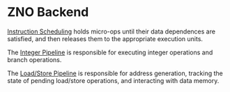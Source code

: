 # ZNO Backend

[Instruction Scheduling](./sched.md) holds micro-ops until their data 
dependences are satisfied, and then releases them to the appropriate 
execution units. 

The [Integer Pipeline](./integer.md) is responsible for executing integer
operations and branch operations. 

The [Load/Store Pipeline](./integer.md) is responsible for address generation,
tracking the state of pending load/store operations, and interacting with 
data memory.

